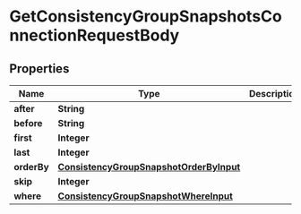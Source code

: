 

# GetConsistencyGroupSnapshotsConnectionRequestBody


## Properties

Name | Type | Description | Notes
------------ | ------------- | ------------- | -------------
**after** | **String** |  |  [optional]
**before** | **String** |  |  [optional]
**first** | **Integer** |  |  [optional]
**last** | **Integer** |  |  [optional]
**orderBy** | [**ConsistencyGroupSnapshotOrderByInput**](ConsistencyGroupSnapshotOrderByInput.md) |  |  [optional]
**skip** | **Integer** |  |  [optional]
**where** | [**ConsistencyGroupSnapshotWhereInput**](ConsistencyGroupSnapshotWhereInput.md) |  |  [optional]




